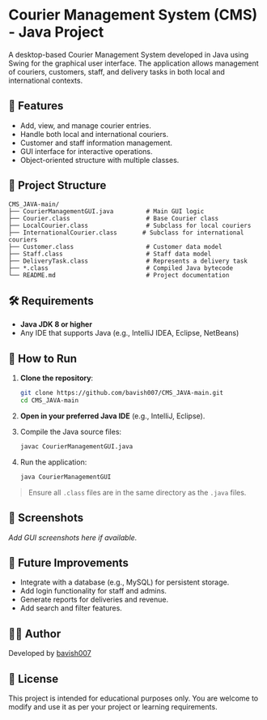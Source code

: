 # Courier Management System (CMS) - Java Project

A desktop-based Courier Management System developed in Java using Swing for the graphical user interface. The application allows management of couriers, customers, staff, and delivery tasks in both local and international contexts.

## 🚀 Features

- Add, view, and manage courier entries.
- Handle both local and international couriers.
- Customer and staff information management.
- GUI interface for interactive operations.
- Object-oriented structure with multiple classes.

## 🧱 Project Structure

```
CMS_JAVA-main/
├── CourierManagementGUI.java         # Main GUI logic
├── Courier.class                     # Base Courier class
├── LocalCourier.class                # Subclass for local couriers
├── InternationalCourier.class       # Subclass for international couriers
├── Customer.class                    # Customer data model
├── Staff.class                       # Staff data model
├── DeliveryTask.class                # Represents a delivery task
├── *.class                           # Compiled Java bytecode
└── README.md                         # Project documentation
```

## 🛠️ Requirements

- **Java JDK 8 or higher**
- Any IDE that supports Java (e.g., IntelliJ IDEA, Eclipse, NetBeans)

## 🧪 How to Run

1. **Clone the repository**:
   ```bash
   git clone https://github.com/bavish007/CMS_JAVA-main.git
   cd CMS_JAVA-main
   ```

2. **Open in your preferred Java IDE** (e.g., IntelliJ, Eclipse).

3. Compile the Java source files:
   ```bash
   javac CourierManagementGUI.java
   ```

4. Run the application:
   ```bash
   java CourierManagementGUI
   ```

> Ensure all `.class` files are in the same directory as the `.java` files.

## 📸 Screenshots

_Add GUI screenshots here if available._

## 📌 Future Improvements

- Integrate with a database (e.g., MySQL) for persistent storage.
- Add login functionality for staff and admins.
- Generate reports for deliveries and revenue.
- Add search and filter features.

## 🙋‍♂️ Author

Developed by [bavish007](https://github.com/bavish007)

## 📄 License

This project is intended for educational purposes only. You are welcome to modify and use it as per your project or learning requirements.
